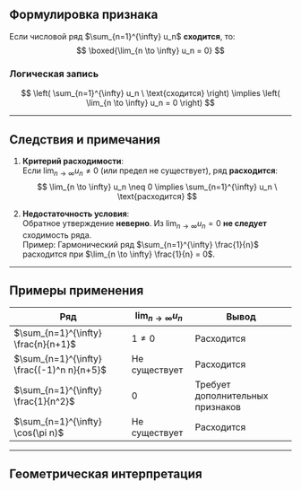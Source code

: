	
## Формулировка признака
Если числовой ряд $\sum_{n=1}^{\infty} u_n$ **сходится**, то:  
$$
\boxed{\lim_{n \to \infty} u_n = 0}
$$

### Логическая запись
$$
\left( \sum_{n=1}^{\infty} u_n \ \text{сходится} \right) \implies \left( \lim_{n \to \infty} u_n = 0 \right)
$$

---

## Следствия и примечания
1. **Критерий расходимости**:  
   Если $\lim_{n \to \infty} u_n \neq 0$ (или предел не существует), ряд **расходится**:
   $$
   \lim_{n \to \infty} u_n \neq 0 \implies \sum_{n=1}^{\infty} u_n \ \text{расходится}
   $$

2. **Недостаточность условия**:  
   Обратное утверждение **неверно**. Из $\lim_{n \to \infty} u_n = 0$ **не следует** сходимость ряда.  
   Пример: Гармонический ряд $\sum_{n=1}^{\infty} \frac{1}{n}$ расходится при $\lim_{n \to \infty} \frac{1}{n} = 0$.

---

## Примеры применения
| Ряд                          | $\lim_{n \to \infty} u_n$ | Вывод       |
|------------------------------|---------------------------|-------------|
| $\sum_{n=1}^{\infty} \frac{n}{n+1}$     | $1 \neq 0$                | Расходится  |
| $\sum_{n=1}^{\infty} \frac{(-1)^n n}{n+5}$  | Не существует             | Расходится  |
| $\sum_{n=1}^{\infty} \frac{1}{n^2}$         | $0$                       | Требует дополнительных признаков |
| $\sum_{n=1}^{\infty} \cos(\pi n)$ | Не существует             | Расходится  |

---

## Геометрическая интерпретация